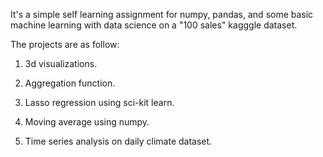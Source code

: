 It's a simple self learning assignment for numpy, pandas, and some basic machine learning with data science on a "100 sales" kagggle dataset.

The projects are as follow:

1. 3d visualizations.

2. Aggregation function.
	
3. Lasso regression using sci-kit learn.

4. Moving average using numpy.

5. Time series analysis on daily climate dataset.
